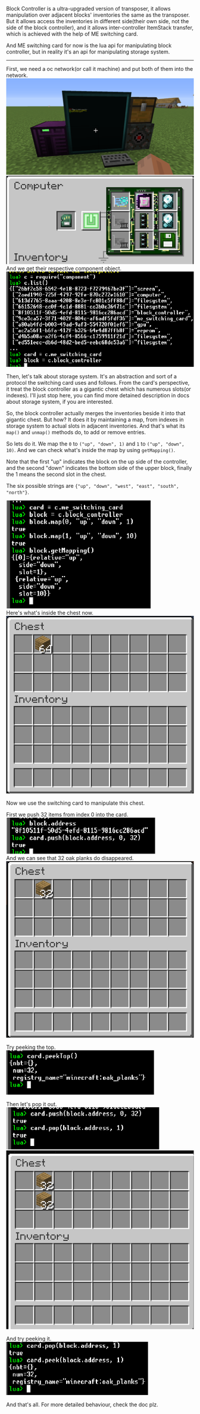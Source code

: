 Block Controller is a ultra-upgraded version of transposer, it allows manipulation over
adjacent blocks' inventories the same as the transposer. But it allows access the inventories
in different side(their own side, not the side of the block controller), and it allows inter-controller
ItemStack transfer, which is achieved with the help of ME switching card.  

And ME switching card for now is the lua api for manipulating block controller, but in reality it's 
an api for manipulating storage system.

***

First, we need a oc network(or call it machine) and put both of them into the network.
![](1.png)  
![](2.png)  
And we get their respective component object.  
![](3.png)

Then, let's talk about storage system. It's an abstraction and sort of a protocol the switching
card uses and follows. From the card's perspective, it treat the block controller as a gigantic
chest which has numerous slots(or indexes). I'll just stop here, you can find more detained description
in docs about storage system, if you are interested.

So, the block controller actually merges the inventories beside it into that gigantic chest.
But how? It does it by maintaining a map, from indexes in storage system to actual slots in adjacent
inventories. And that's what its `map()` and `unmap()` methods do, to add or remove entries.

So lets do it. We map the `0` to `("up", "down", 1)` and `1` to `("up", "down", 10)`. And we can check
what's inside the map by using `getMapping()`.

Note that the first "up" indicates the block on the up side of the controller, and the second "down"
indicates the bottom side of the upper block, finally the 1 means the second slot in the chest.  

The six possible strings are `{"up", "down", "west", "east", "south", "north"}`.

![](4.png)  
Here's what's inside the chest now.  
![](5.png)  

Now we use the switching card to manipulate this chest.  

First we push 32 items from index 0 into the card.  
![](6.png)  
And we can see that 32 oak planks do disappeared.  
![](7.png)  

Try peeking the top.  
![](8.png)

Then let's pop it out.  
![](9.png)  
![](10.png)  

And try peeking it.  
![](11.png)

And that's all. For more detailed behaviour, check the doc plz.
